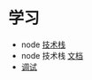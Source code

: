 # 学习

* node [技术栈](https://github.com/qufei1993/Nodejs-Roadmap)
* node 技术栈 [文档](https://www.nodejs.red/#/README)
* [调试](https://mp.weixin.qq.com/s/rLxNbhtEStFPQtltcBNG5A)
